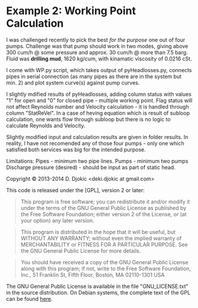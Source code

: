 # Example 2: Working Point Calculation

I was challenged recently to pick the best *for the purpose* one out of four pumps. Challenge was that pump should work in two modes, giving above 300 cum/h @ some pressure and approx. 30 cum/h @ more than 7.5 barg. Fluid was **drilling mud**, 1620 kg/cum, with kinamatic viscosity of 0.0216 cSt.

I come with WP.py script, which takes output of pyHeadlosses.py, connects pipes in serial connection (as many pipes as there are in the system but min. 2) and plot system curve(s) against pump curves.

I slightly mdified results of pyHeadlosses, adding column status with values "1" for open and "0" for closed pipe - multiple working point. Flag status will not affect Reynolds number and Velocity calculation - it is handled through column "StatReVel". In a case of heving equation which is result of subloop calculation, one wants flow through subloop but there is no logic to calculate Reynolds and Velocity.

Slightly modified input and calculation results are given in folder results. In reality, I have not recomended any of those four pumps - only one which satisfied both services was big for the intended purpose.

Limitations:
Pipes - minimum two pipe lines.
Pumps - minimum two pumps
Discharge pressure (desired) - should be input as part of static head. 

Copyright © 2013-2014 D. Djokic <deki.djokic at gmail.com>

This code is released under the [GPL], version 2 or later:

   >This program is free software; you can redistribute it and/or modify
   it under the terms of the GNU General Public License as published by
   the Free Software Foundation; either version 2 of the License, or
   (at your option) any later version.

   >This program is distributed in the hope that it will be useful,
   but WITHOUT ANY WARRANTY; without even the implied warranty of
   MERCHANTABILITY or FITNESS FOR A PARTICULAR PURPOSE.  See the
   GNU General Public License for more details.

   >You should have received a copy of the GNU General Public License
   along with this program; if not, write to the Free Software
   Foundation, Inc., 51 Franklin St, Fifth Floor, Boston, MA  02110-1301  USA

The GNU General Public License is available in the file "GNU_LICENSE.txt" in
the source distribution.  On Debian systems, the complete text of the
GPL can be found [here](http://www.gnu.org/copyleft/gpl.html).